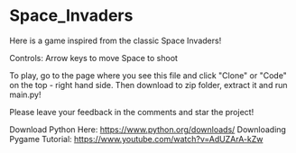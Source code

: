 # Space_Invaders

Here is a game inspired from the classic Space Invaders!

Controls:
Arrow keys to move
Space to shoot

To play, go to the page where you see this file and click "Clone" or "Code" on the top - right hand side. Then download to zip folder, extract it and run main.py!

Please leave your feedback in the comments and star the project!

Download Python Here: https://www.python.org/downloads/
Downloading Pygame Tutorial: https://www.youtube.com/watch?v=AdUZArA-kZw
